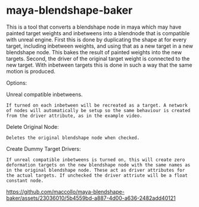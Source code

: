 # maya-blendshape-baker
This is a tool that converts a blendshape node in maya which may have painted target weights and inbetweens into a blendnode that is compatible with unreal engine.
First this is done by duplicating the shape at for every target, including inbetween weights, and using that as a new target in a new blendshape node. This bakes the result of painted weights into the new targets.
Second, the driver of the original target weight is connected to the new target. With inbetween targets this is done in such a way that the same motion is produced.

Options:

  Unreal compatible inbetweens.
  
    If turned on each inbetween will be recreated as a target. A network of nodes will automatically be setup so the same behaviour is created from the driver attribute, as in the example video.
    
  Delete Original Node:
  
    Deletes the original blendshape node when checked.
    
  Create Dummy Target Drivers:
  
    If unreal compatible inbetweens is turned on, this will create zero deformation targets on the new blendshape node with the same names as in the original blendshape node. These act as driver attributes for the actual targets. If unchecked the driver attriute will be a float constant node.



https://github.com/maccollo/maya-blendshape-baker/assets/23036010/5b4559bd-a887-4d00-a636-2482add40121

